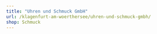 ```yaml
---
title: "Uhren und Schmuck GmbH"
url: /klagenfurt-am-woerthersee/uhren-und-schmuck-gmbh/
shop: Schmuck
---
```

